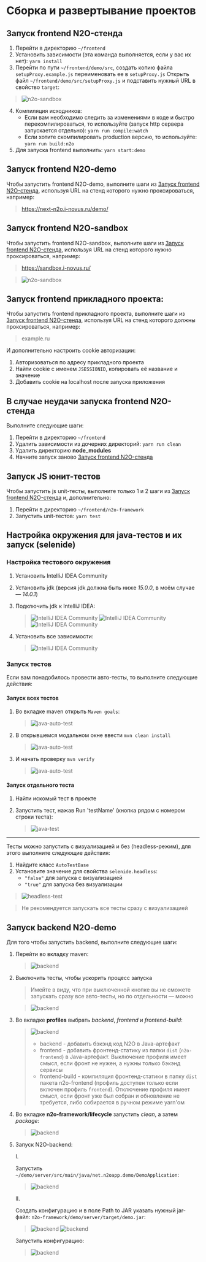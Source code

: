 # Сборка и развертывание проектов

<a name="randomstand"></a>
## Запуск frontend N2O-стенда
1. Перейти в директорию `~/frontend`
2. Установить зависимости (эта команда выполняется, если у вас их нет):
   `yarn install`
3. Перейти по пути `~/frontend/demo/src`, создать копию файла `setupProxy.example.js` переименовать ее в `setupProxy.js` Открыть файл `~/frontend/demo/src/setupProxy.js` и подставить нужный URL в свойство `target`:
>![n2o-sandbox](readme/setupProxy.png "Настройка setupProxy")
4. Компиляция исходников:
   - Если вам необходимо следить за изменениями в коде и быстро перекомпилироваться, то используйте (запуск http сервера запускается отдельно):
     `yarn run compile:watch`
   - Если хотите скомпилировать production версию, то используйте:
     `yarn run build:n2o`
5. Для запуска frontend выполнить:
   `yarn start:demo`

## Запуск frontend N2O-demo

Чтобы запустить frontend N2O-demo, выполните шаги из [Запуск frontend N2O-стенда](#randomstand), используя URL на стенд которого нужно проксироваться, например:
>  https://next-n2o.i-novus.ru/demo/

## Запуск frontend N2O-sandbox

Чтобы запустить frontend N2O-sandbox, выполните шаги из [Запуск frontend N2O-стенда](#randomstand), используя URL на стенд которого нужно проксироваться, например:
> https://sandbox.i-novus.ru/

>![n2o-sandbox](readme/n2o-sandbox-proxy.png "Настройка setupProxy")


## Запуск frontend прикладного проекта:

Чтобы запустить frontend прикладного проекта, выполните шаги из [Запуск frontend N2O-стенда](#randomstand), используя URL на стенд которого должны проксироваться, например:
>example.ru

И дополнительно настроить cookie авторизации:

1. Авторизоваться по адресу прикладного проекта
2. Найти cookie с именем `JSESSIONID`, копировать её название и значение
3. Добавить cookie на localhost после запуска приложения

## В случае неудачи запуска frontend N2O-стенда
Выполните следующие шаги:
1. Перейти в директорию `~/frontend`
2. Удалить зависимости из дочерних директорий:
   `yarn run clean`
3. Удалить директорию __node_modules__
4. Начните запуск заново [Запуск frontend N2O-стенда](#randomstand)

## Запуск JS юнит-тестов
Чтобы запустить js unit-тесты, выполните только 1 и 2 шаги из [Запуск frontend N2O-стенда](#randomstand) и, дополнительно:

   1. Перейти в директорию `~/frontend/n2o-framework`
   2. Запустить unit-тестов:
      `yarn test`


## Настройка окружения для java-тестов и их запуск (selenide)

### Настройка тестового окружения

1. Установить IntelliJ IDEA Community
2. Установить jdk (версия jdk должна быть ниже _15.0.0_, в моём случае — _14.0.1_)
3. Подключить jdk к IntelliJ IDEA:

   >![IntelliJ IDEA Community](readme/java-test-1.png "Подключение jdk IntelliJ IDEA")
   >![IntelliJ IDEA Community](readme/java-test-1-2.png "Подключение jdk IntelliJ IDEA")
   >![IntelliJ IDEA Community](readme/java-test-1-3.png "Подключение jdk IntelliJ IDEA")
4. Установить все зависимости:

   >![IntelliJ IDEA Community](readme/java-test-1-4.png "Установка зависимостей")

### Запуск тестов

Если вам понадобилось провести авто-тесты, то выполните следующие действия:

#### Запуск всех тестов
1. Во вкладке maven открыть `Maven goals`:
   >![java-auto-test](readme/java-test-2.png "Запуск всех тестов")
2. В открывшемся модальном окне ввести `mvn clean install`
   >![java-auto-test](readme/java-test-3.png "Запуск всех тестов")
3. И начать проверку `mvn verify`
   >![java-auto-test](readme/java-test-4.png "Запуск всех тестов")

#### Запуск отдельного теста
1. Найти искомый тест в проекте
2. Запустить тест, нажав Run 'testName' (кнопка рядом с номером строки теста):

   >![java-test](readme/java-test-5.png "Запуск отдельного теста")

***
Тесты можно запустить с визуализацией и без (headless-режим), для этого выполните следующие действия:
   1. Найдите класс `AutoTestBase`
   2. Установите значение для свойства `selenide.headless`:
      - `"false"` для запуска с визуализацией
      - `"true"` для запуска без визуализации

>![headless-test](readme/java-auto-test-10.png "Открываем вкладку maven")

>Не рекомендуется запускать все тесты сразу с визуализацией


## Запуск backend N2O-demo

Для того чтобы запустить backend, выполните следующие шаги:

1. Перейти во вкладку maven:
   >![backend](readme/java-test-1.png "Открываем вкладку maven")

2. Выключить тесты, чтобы ускорить процесс запуска
   > Имейте в виду, что при выключенной кнопке вы не сможете запускать сразу все авто-тесты, но по отдельности — можно

   >![backend](readme/java-backend-1.png "Выключаем тестирование приложения")

3. Во вкладке __profiles__ выбрать _backend_, _frontend_ и _frontend-build_:
   >![backend](readme/java-backend-2.png "Выбираем профили")
   >- backend - добавить бэкэнд код N2O в Java-артефакт
   >- frontend - добавить фронтенд-статику из папки `dist` (`n2o-frontend`) в Java-артефакт. Выключение профиля имеет смысл, если фронт не нужен, а нужны только бэкэнд сервисы
   >- frontend-build - компиляция фронтенд-статики в папку `dist` пакета n2o-frontend (профиль доступен только если включен профиль `frontend`). Отключение профиля имеет смысл, если фронт уже был собран и обновление не требуется, либо собирается в ручном режиме yarn'ом

4. Во вкладке __n2o-framework/lifecycle__ запустить _clean_, а затем _package_:
   >![backend](readme/java-backend-3.png "Выполняем команды clean и package")

5. Запуск N2O-backend:

   I.

   Запустить `~/demo/server/src/main/java/net.n2oapp.demo/DemoApplication`:
   >![backend](readme/java-server-7.png "Запуск backend")

   II.

   Создать конфигурацию и в поле Path to JAR указать нужный jar-файл: `n2o-framework/demo/server/target/demo.jar`:
   >![backend](readme/java-backend-4.png "Настройка конфигурации")
   >![backend](readme/java-server-6.png "Настройка конфигурации")

   Запустить конфигурацию:
   >![backend](readme/java-backend-5.png "Запуск backend")
